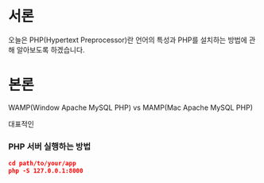 # 서론

오늘은 PHP(Hypertext Preprocessor)란 언어의 특성과 PHP를 설치하는 방법에 관해 알아보도록 하겠습니다.

# 본론

WAMP(Window Apache MySQL PHP) vs MAMP(Mac Apache MySQL PHP)

대표적인

### PHP 서버 실행하는 방법

```json
cd path/to/your/app
php -S 127.0.0.1:8000
```
